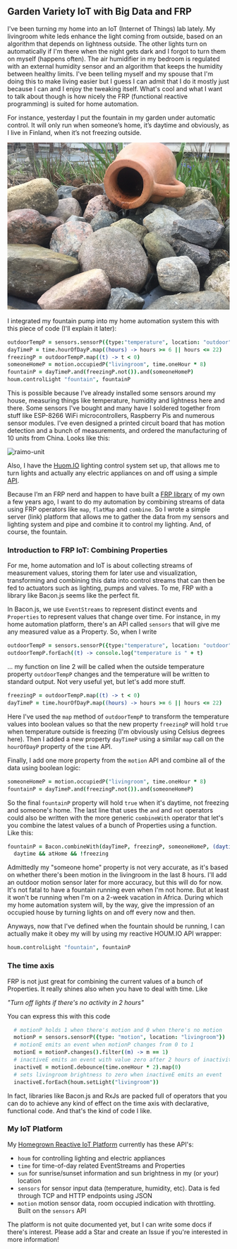 ## Garden Variety IoT with Big Data and FRP

I've been turning my home into an IoT (Internet of Things) lab lately. My livingroom white leds enhance the light coming from outside, based on an algorithm that depends on lightness outside. The other lights turn on automatically if I'm there when the night gets dark and I forgot to turn them on myself (happens often). The air humidifier in my bedroom is regulated with an external humidity sensor and an algorithm that keeps the humidity between healthy limits. I've been telling myself and my spouse that I'm doing this to make living easier but I guess I can admit that I do it mostly just because I can and I enjoy the tweaking itself. What's cool and what I want to talk about though is how nicely the FRP (functional reactive programming) is suited for home automation.

For instance, yesterday I put the fountain in my garden under automatic control. It will only run when someone’s home, it’s daytime and obviously, as I live in Finland, when it’s not freezing outside.

![fountain](images/fountain.jpg)

I integrated my fountain pump into my home automation system this with this piece of code (I'll explain it later):

```coffeescript
outdoorTempP = sensors.sensorP({type:"temperature", location: "outdoor"})
dayTimeP = time.hourOfDayP.map((hours) -> hours >= 6 || hours <= 22)
freezingP = outdoorTempP.map((t) -> t < 0)
someoneHomeP = motion.occupiedP("livingroom", time.oneHour * 8)
fountainP = dayTimeP.and(freezingP.not()).and(someoneHomeP)
houm.controlLight "fountain", fountainP
````

This is possible because I’ve already installed some sensors around my house, measuring things like temperature, 
humidity and lightness here and there. Some sensors I've bought and many have I soldered together from stuff like ESP-8266 WiFi microcontrollers, Raspberry Pis and numerous sensor modules. I’ve even designed a printed circuit board that has motion detection and a bunch of measurements, and ordered the manufacturing of 10 units from China. Looks like this:

![raimo-unit](images/raimo-unit.jpg)

Also, I have the [Huom.IO](http://houm.io/en/) lighting control system set up, that allows me to turn 
lights and actually any electric appliances on and off using a simple [API](https://github.com/houmio/houmio-docs/blob/master/apidoc.md).

Because I’m an FRP nerd and happen to have built a [FRP library](https://github.com/baconjs/bacon.js/) of my own a few years ago,
I want to do my automation by combining streams of data using FRP operators like `map`, `flatMap` and `combine`. So I wrote a simple server (link) platform that allows me to gather the data from my sensors and lighting system and pipe and combine it to control my lighting. And, of course, the fountain.

### Introduction to FRP IoT: Combining Properties

For me, home automation and IoT is about collecting streams of measurement values, storing them for later use and visualization, transforming and combining this data into control streams that can then be fed to actuators such as lighting, pumps and valves. To me, FRP with a library like Bacon.js seems like the perfect fit.

In Bacon.js, we use `EventStreams` to represent distinct events and `Properties` to represent values that change over time. For instance, in my home automation platform, there's an API called `sensors` that will give me any measured value as a Property. So, when I write

```coffeescript
outdoorTempP = sensors.sensorP({type:"temperature", location: "outdoor"})
outdoorTempP.forEach((t) -> console.log("temperature is " + t)
````

... my function on line 2 will be called when the outside temperature property `outdoorTempP` changes and the temperature will be written to standard output. Not very useful yet, but let's add more stuff.

```coffeescript
freezingP = outdoorTempP.map((t) -> t < 0)
dayTimeP = time.hourOfDayP.map((hours) -> hours >= 6 || hours <= 22)
````

Here I've used the `map` method of `outdoorTempP` to transform the temperature values into boolean values so that the new property `freezingP` will hold `true` when temperature outside is freezing (I'm obviously using Celsius degrees here). Then I added a new property `dayTimeP` using a similar `map` call on the `hourOfDayP` property of the `time` API.

Finally, I add one more property from the `motion` API and combine all of the data using boolean logic:

```coffeescript
someoneHomeP = motion.occupiedP("livingroom", time.oneHour * 8)
fountainP = dayTimeP.and(freezingP.not()).and(someoneHomeP)
```

So the final `fountainP` property will hold `true` when it's daytime, not freezing and someone's home. The last line that uses the `and` and `not` operators could also be written with the more generic `combineWith` operator that let's you combine the latest values of a bunch of Properties using a function. Like this:

```coffeescript
fountainP = Bacon.combineWith(dayTimeP, freezingP, someoneHomeP, (daytime, freezing, atHome) ->
  daytime && atHome && !freezing
```

Admittedly my "someone home" property is not very accurate, as it's based on whether there's been motion in the livingroom in the last 8 hours. I'll add an outdoor motion sensor later for more accuracy, but this will do for now. It's not fatal to have a fountain running even when I'm not home. But at least it won't be running when I'm on a 2-week vacation in Africa. During which my home automation system will, by the way, give the impression of an occupied house by turning lights on and off every now and then.

Anyways, now that I've defined when the fountain should be running, I can actually make it obey my will by using my reactive HOUM.IO API wrapper:

```coffeescript
houm.controlLight "fountain", fountainP
````

### The time axis

FRP is not just great for combining the current values of a bunch of Properties. It really shines also when you have to deal with time. Like

  *"Turn off lights if there's no activity in 2 hours"*
  
You can express this with this code

```coffeescript
  # motionP holds 1 when there's motion and 0 when there's no motion
  motionP = sensors.sensorP({type: "motion", location: "livingroom"})
  # motionE emits an event when motionP changes from 0 to 1
  motionE = motionP.changes().filter((m) -> m == 1)
  # inactiveE emits an event with value zero after 2 hours of inactivity
  inactiveE = motionE.debounce(time.oneHour * 2).map(0)
  # sets livingroom brightness to zero when inactiveE emits an event
  inactiveE.forEach(houm.setLight("livingroom"))
```

In fact, libraries like Bacon.js and RxJs are packed full of operators that you can do to achieve any kind of effect on the time axis with declarative, functional code. And that's the kind of code I like.

### My IoT Platform

My [Homegrown Reactive IoT Platform](https://github.com/raimohanska/sensor-server) currently has these API's:

- `houm` for controlling lighting and electric appliances
- `time` for time-of-day related EventStreams and Properties
- `sun` for sunrise/sunset information and sun brightness in my (or your) location
- `sensors` for sensor input data (temperature, humidity, etc). Data is fed through TCP and HTTP endpoints using JSON
- `motion` motion sensor data, room occupied indication with throttling. Built on the `sensors` API

The platform is not quite documented yet, but I can write some docs if there's interest. Please add a Star and create an Issue if you're interested in more information!
